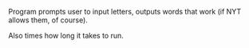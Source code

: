 Program prompts user to input letters, outputs words that work (if NYT allows them, of course).

Also times how long it takes to run.
